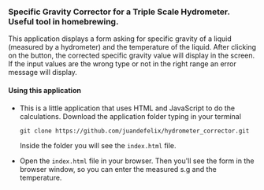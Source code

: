 ### Specific Gravity Corrector for a Triple Scale Hydrometer. Useful tool in homebrewing.

This application displays a form asking for specific gravity of a liquid (measured by a hydrometer) and the temperature of the liquid. After clicking on the button, the corrected specific gravity value will display in the screen. If the input values are the wrong type or not in the right range an error message will display.

#### Using this application

- This is a little application that uses HTML and JavaScript to do the calculations.
Download the application folder typing in your terminal

  `git clone https://github.com/juandefelix/hydrometer_corrector.git`

  Inside the folder you will see the `index.html` file.

- Open the `index.html` file in your browser. Then you'll see the form in the browser window, so you can enter the measured s.g and the temperature.
